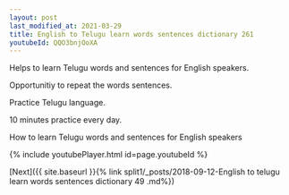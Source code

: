 ```yaml
---
layout: post
last_modified_at: 2021-03-29
title: English to Telugu learn words sentences dictionary 261 
youtubeId: QQO3bnjOoXA
---
```

 
 
Helps to learn Telugu words and sentences for English speakers.

Opportunitiy to repeat the words sentences. 

Practice Telugu language. 
 
10 minutes practice every day. 
 
How to learn Telugu words and sentences for English speakers 
 
{% include youtubePlayer.html id=page.youtubeId %}
 
 
[Next]({{ site.baseurl }}{% link  split1/_posts/2018-09-12-English to telugu learn words sentences dictionary 49 .md%})
 
